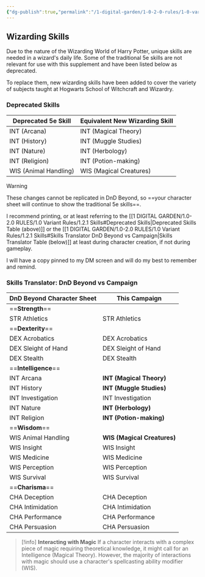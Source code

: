 ```yaml
---
{"dg-publish":true,"permalink":"/1-digital-garden/1-0-2-0-rules/1-0-variant-rules/1-2-1-skills/"}
---
```


## Wizarding Skills

Due to the nature of the Wizarding World of Harry Potter, unique skills are needed in a wizard's daily life. Some of the traditional 5e skills are not relevant for use with this supplement and have been listed below as deprecated. 

To replace them, new wizarding skills have been added to cover the variety of subjects taught at Hogwarts School of Witchcraft and Wizardry. 

### Deprecated Skills

| Deprecated 5e Skill   | Equivalent New Wizarding Skill |
| --------------------- | ------------------------------ |
| INT (Arcana)          | INT (Magical Theory)           |
| INT (History)         | INT (Muggle Studies)           |
| INT (Nature)          | INT (Herbology)                |
| INT (Religion)        | INT (Potion-making)            |
| WIS (Animal Handling) | WIS (Magical Creatures)        |
>[!warning]
>These changes cannot be replicated in DnD Beyond, so ==your character sheet will continue to show the traditional 5e skills==. 
>
>I recommend printing, or at least referring to the [[1 DIGITAL GARDEN/1.0-2.0 RULES/1.0 Variant Rules/1.2.1 Skills#Deprecated Skills\|Deprecated Skills Table (above)]] or the  [[1 DIGITAL GARDEN/1.0-2.0 RULES/1.0 Variant Rules/1.2.1 Skills#Skills Translator DnD Beyond vs Campaign\|Skills Translator Table (below)]] at least during character creation, if not during gameplay. 
>
>I will have a copy pinned to my DM screen and will do my best to remember and remind.

### Skills Translator: DnD Beyond vs Campaign

| DnD Beyond Character Sheet | This Campaign               |
| -------------------------- | --------------------------- |
| ==**Strength**==           |                             |
| STR Athletics              | STR Athletics               |
| ==**Dexterity**==          |                             |
| DEX Acrobatics             | DEX Acrobatics              |
| DEX Sleight of Hand        | DEX Sleight of Hand         |
| DEX Stealth                | DEX Stealth                 |
| ==**Intelligence**==       |                             |
| INT Arcana                 | **INT (Magical Theory)**    |
| INT History                | **INT (Muggle Studies)**    |
| INT Investigation          | INT Investigation           |
| INT Nature                 | **INT (Herbology)**         |
| INT Religion               | **INT (Potion-making)**     |
| ==**Wisdom**==             |                             |
| WIS Animal Handling        | **WIS (Magical Creatures)** |
| WIS Insight                | WIS Insight                 |
| WIS Medicine               | WIS Medicine                |
| WIS Perception             | WIS Perception              |
| WIS Survival               | WIS Survival                |
| ==**Charisma**==           |                             |
| CHA Deception              | CHA Deception               |
| CHA Intimidation           | CHA Intimidation            |
| CHA Performance            | CHA Performance             |
| CHA Persuasion             | CHA Persuasion              |

>[!info]
>**Interacting with Magic**
>If a character interacts with a complex piece of magic requiring theoretical knowledge, it might call for an Intelligence (Magical Theory). However, the majority of interactions with magic should use a character's spellcasting ability modifier (WIS).


